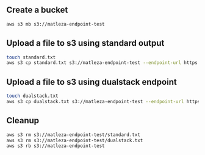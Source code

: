## Create a bucket

```sh
aws s3 mb s3://matleza-endpoint-test
```

## Upload a file to s3 using standard output
```sh
touch standard.txt
aws s3 cp standard.txt s3://matleza-endpoint-test --endpoint-url https://s3.us-east-1.amazonaws.com
```

## Upload a file to s3 using dualstack endpoint
```sh
touch dualstack.txt
aws s3 cp dualstack.txt s3://matleza-endpoint-test --endpoint-url https://s3.dualstack.us-east-1.amazonaws.com
```

## Cleanup
```sh
aws s3 rm s3://matleza-endpoint-test/standard.txt
aws s3 rm s3://matleza-endpoint-test/dualstack.txt
aws s3 rb s3://matleza-endpoint-test
```